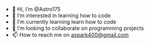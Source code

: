 - 👋 Hi, I’m @Astro175
- 👀 I’m interested in learning how to code
- 🌱 I’m currently learning learn how to code
- 💞️ I’m looking to collaborate on programming projects
- 📫 How to reach me on aspark400@gmail.com

<!---
Astro175/Astro175 is a ✨ special ✨ repository because its `README.md` (this file) appears on your GitHub profile.
You can click the Preview link to take a look at your changes.
--->
